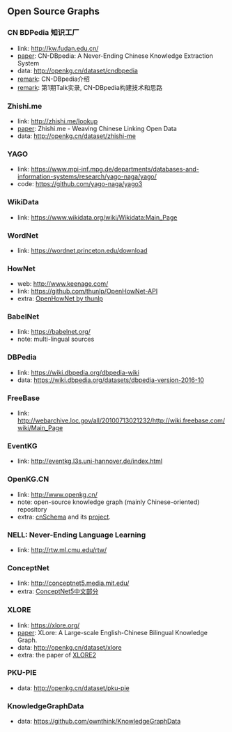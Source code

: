 ## **Open Source Graphs**

### CN BDPedia 知识工厂
  * link: http://kw.fudan.edu.cn/
  * [paper](https://www.researchgate.net/publication/318144300_CN-DBpedia_A_Never-Ending_Chinese_Knowledge_Extraction_System): CN-DBpedia: A Never-Ending Chinese Knowledge Extraction System
  * data: http://openkg.cn/dataset/cndbpedia
  * [remark](https://mp.weixin.qq.com/s?__biz=MzI0MTI1Nzk1MA==&mid=2651675251&idx=1&sn=9031665d4b66100bf327a8797b7cd457&chksm=f2f7a6c2c5802fd4318b242aa395cf52e59a72a09026f9b91f0ddab6efbe9a1f0732e2d4c6ee#rd): CN-DBpedia介绍
  * [remark](https://www.sohu.com/a/127397409_500659): 第1期Talk实录, CN-DBpedia构建技术和思路

### Zhishi.me
  * link: http://zhishi.me/lookup
  * [paper](https://www.researchgate.net/publication/221467123_Zhishime_-_Weaving_Chinese_Linking_Open_Data): Zhishi.me - Weaving Chinese Linking Open Data
  * data: http://openkg.cn/dataset/zhishi-me

### YAGO
  * link: https://www.mpi-inf.mpg.de/departments/databases-and-information-systems/research/yago-naga/yago/
  * code: https://github.com/yago-naga/yago3

### WikiData
  * link: https://www.wikidata.org/wiki/Wikidata:Main_Page

### WordNet
  * link: https://wordnet.princeton.edu/download

### HowNet
  * web: http://www.keenage.com/
  * link: https://github.com/thunlp/OpenHowNet-API
  * extra: [OpenHowNet by thunlp](https://openhownet.thunlp.org/)

### BabelNet
  * link: https://babelnet.org/
  * note: multi-lingual sources

### DBPedia
  * link: https://wiki.dbpedia.org/dbpedia-wiki
  * data: https://wiki.dbpedia.org/datasets/dbpedia-version-2016-10

### FreeBase
  * link: http://webarchive.loc.gov/all/20100713021232/http://wiki.freebase.com/wiki/Main_Page

### EventKG
  * link: http://eventkg.l3s.uni-hannover.de/index.html
  
### OpenKG.CN
  * link: http://www.openkg.cn/
  * note: open-source knowledge graph (mainly Chinese-oriented) repository
  * extra: [cnSchema](http://cnschema.org/) and its [project](https://github.com/cnschema/cnschema).

### NELL: Never-Ending Language Learning
  * link: http://rtw.ml.cmu.edu/rtw/
  
### ConceptNet
  * link: http://conceptnet5.media.mit.edu/
  * extra: [ConceptNet5中文部分](http://openkg.cn/dataset/conceptnet5-chinese)

### XLORE
  * link: https://xlore.org/
  * [paper](https://www.bibsonomy.org/bibtex/2c7ec921813cf9407487af25640b3b96f/dblp): XLore: A Large-scale English-Chinese Bilingual Knowledge Graph.
  * data: http://openkg.cn/dataset/xlore
  * extra: the paper of [XLORE2](http://www.data-intelligence-journal.org/static/publish/F3/91/60/B195E244F29F275C9E6D16DCC9/10.1162dint_a_00003_Hailong_Jin_Im59UJA.pdf)
  
### PKU-PIE
  * data: http://openkg.cn/dataset/pku-pie
  
### KnowledgeGraphData
  * data: https://github.com/ownthink/KnowledgeGraphData
